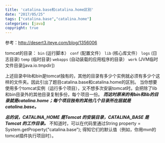 ```yaml
---
title: 'catalina.base和catalina.home区别'
date: "2017/05/25"
tags: ["catalina.base","catalina.home"]
categories: [java]
copyright: true
---
```

参考：http://desert3.iteye.com/blog/1356006

tomcat的目录：
`bin` (运行脚本） 
`conf` (配置文件） 
`lib` (核心库文件） 
`logs` (日志目录) 
`temp` (临时目录) 
`webapps` (自动装载的应用程序的目录） 
`work` (JVM临时文件目录[java.io.tmpdir]) 

上述目录中lib和bin是tomcat独有的，其他的目录有多少个实例就必须有多少个这样的文件夹。因此引出了题目catalina.base和catalina.home的区别。
当你想要使用多个tomcat实例（运行多个项目），又不想多次安装tomcat时。会把除了lib和bin目录外的其他目录复制多份，每个项目一份。
**_而这时原来的有bin和lib的目录就是catalina.home；每个项目独有的其他几个目录所在层就是catalina.base。_**

**_总的说，CATALINA_HOME 是Tomcat 的安装目录，CATALINA_BASE 是Tomcat 的工作目录。_**
不知道时，可以在代码里通过String property = System.getProperty("catalina.base"); 得知它们的默认值（例如，你用mvn的tomcat插件执行项目时）。

